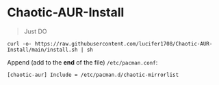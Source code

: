 # Chaotic-AUR-Install

> Just DO

    curl -o- https://raw.githubusercontent.com/lucifer1708/Chaotic-AUR-Install/main/install.sh | sh


Append (add to the  **end**  of the file)  `/etc/pacman.conf`:

`[chaotic-aur]
Include = /etc/pacman.d/chaotic-mirrorlist`
